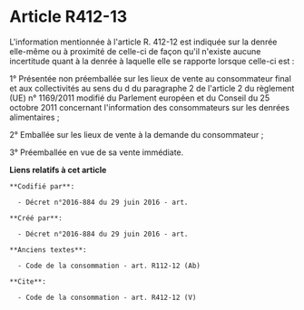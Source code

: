 # Article R412-13

L'information mentionnée à l'article R. 412-12 est indiquée sur la denrée elle-même ou à proximité de celle-ci de façon qu'il
n'existe aucune incertitude quant à la denrée à laquelle elle se rapporte lorsque celle-ci est : 

1° Présentée non préemballée sur les lieux de vente au consommateur final et aux collectivités au sens du d du paragraphe 2
de l'article 2 du règlement (UE) n° 1169/2011 modifié du Parlement européen et du Conseil du 25 octobre 2011 concernant
l'information des consommateurs sur les denrées alimentaires ; 

2° Emballée sur les lieux de vente à la demande du consommateur ; 

3° Préemballée en vue de sa vente immédiate.

**Liens relatifs à cet article**

	**Codifié par**:

	  - Décret n°2016-884 du 29 juin 2016 - art.

	**Créé par**:

	  - Décret n°2016-884 du 29 juin 2016 - art.

	**Anciens textes**:

	  - Code de la consommation - art. R112-12 (Ab)

	**Cite**:

	  - Code de la consommation - art. R412-12 (V)
